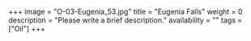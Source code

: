 +++
image = "O-03-Eugenia_53.jpg"
title = "Eugenia Falls"
weight = 0
description = "Please write a brief description."
availability = ""
tags = ["Oil"]
+++
